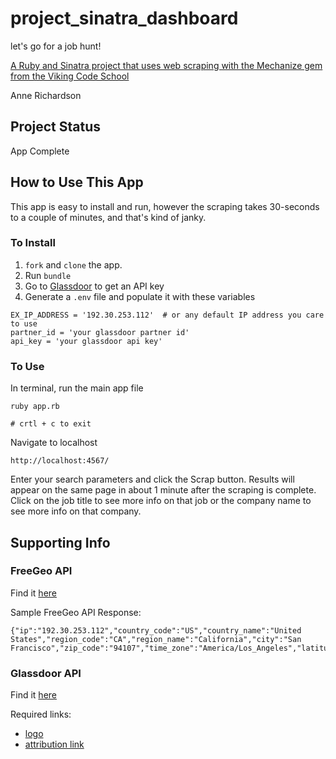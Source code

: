 # project_sinatra_dashboard
let's go for a job hunt!

[A Ruby and Sinatra project that uses web scraping with the Mechanize gem from the Viking Code School](http://www.vikingcodeschool.com)


Anne Richardson

## Project Status

App Complete

## How to Use This App

This app is easy to install and run, however the scraping takes 30-seconds to a couple of minutes, and that's kind of janky.

### To Install

1. `fork` and `clone` the app.
2. Run `bundle`
4. Go to [Glassdoor](https://www.glassdoor.com/developer/index.htm) to get an API key
3. Generate a `.env` file and populate it with these variables
```
EX_IP_ADDRESS = '192.30.253.112'  # or any default IP address you care to use
partner_id = 'your glassdoor partner id'
api_key = 'your glassdoor api key'
```

### To Use

In terminal, run the main app file
```
ruby app.rb

# crtl + c to exit
```

Navigate to localhost
```
http://localhost:4567/
```

Enter your search parameters and click the Scrap button. Results will appear on the same page in about 1 minute after the scraping is complete. Click on the job title to see more info on that job or the company name to see more info on that company.

## Supporting Info

### FreeGeo API

Find it [here](http://freegeoip.net/)

Sample FreeGeo API Response:

```
{"ip":"192.30.253.112","country_code":"US","country_name":"United States","region_code":"CA","region_name":"California","city":"San Francisco","zip_code":"94107","time_zone":"America/Los_Angeles","latitude":37.7697,"longitude":-122.3933,"metro_code":807}
```

### Glassdoor API

Find it [here](https://www.glassdoor.com/developer/index.htm)

Required links:

- [logo](http://static.glassdoor.com/static/img/widget/gd-logo-80.png)
- [attribution link](https://www.glassdoor.com/Reviews/index.htm)
